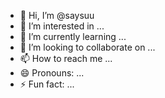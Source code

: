 - 👋 Hi, I’m @saysuu
- 👀 I’m interested in ...
- 🌱 I’m currently learning ...
- 💞️ I’m looking to collaborate on ...
- 📫 How to reach me ...
- 😄 Pronouns: ...
- ⚡ Fun fact: ...

<!---
saysuu/saysuu is a ✨ special ✨ repository because its `README.md` (this file) appears on your GitHub profile.
You can click the Preview link to take a look at your changes.
--->
